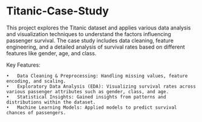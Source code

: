 # Titanic-Case-Study

This project explores the Titanic dataset and applies various data analysis and visualization techniques to understand the factors influencing passenger survival. The case study includes data cleaning, feature engineering, and a detailed analysis of survival rates based on different features like gender, age, and class.

Key Features:

	•	Data Cleaning & Preprocessing: Handling missing values, feature encoding, and scaling.
	•	Exploratory Data Analysis (EDA): Visualizing survival rates across various passenger attributes such as gender, class, and age.
	•	Statistical Insights: Gained insights from patterns and distributions within the dataset.
	•	Machine Learning Models: Applied models to predict survival chances of passengers.
